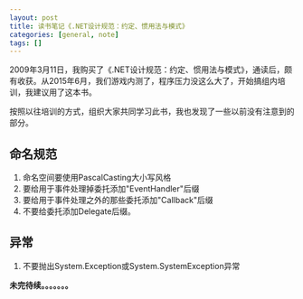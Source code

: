 ```yaml
---
layout: post
title: 读书笔记《.NET设计规范：约定、惯用法与模式》
categories: [general, note]
tags: []
---
```


2009年3月11日，我购买了《.NET设计规范：约定、惯用法与模式》，通读后，颇有收获。从2015年6月，我们游戏内测了，程序压力没这么大了，开始搞组内培训，我建议用了这本书。

按照以往培训的方式，组织大家共同学习此书，我也发现了一些以前没有注意到的部分。


## 命名规范 ##

1. 命名空间要使用PascalCasting大小写风格
1. 要给用于事件处理掉委托添加"EventHandler"后缀
1. 要给用于事件处理之外的那些委托添加"Callback"后缀
1. 不要给委托添加Delegate后缀。

## 异常 ##

1. 不要抛出System.Exception或System.SystemException异常

**未完待续。。。。。。。**